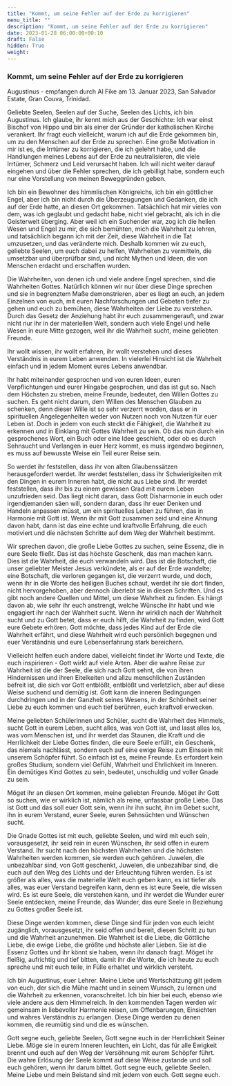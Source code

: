 ```yaml
---
title: "Kommt, um seine Fehler auf der Erde zu korrigieren"
menu_title: ""
description: "Kommt, um seine Fehler auf der Erde zu korrigieren"
date: 2023-01-28 06:00:00+00:10
draft: False
hidden: True
weight:
---
```

### Kommt, um seine Fehler auf der Erde zu korrigieren

Augustinus - empfangen durch Al Fike am 13. Januar 2023, San Salvador Estate, Gran Couva, Trinidad.

Geliebte Seelen, Seelen auf der Suche, Seelen des Lichts, ich bin Augustinus. Ich glaube, ihr kennt mich aus der Geschichte: Ich war einst Bischof von Hippo und bin als einer der Gründer der katholischen Kirche verankert. Ihr fragt euch vielleicht, warum ich auf die Erde gekommen bin, um zu den Menschen auf der Erde zu sprechen. Eine große Motivation in mir ist es, die Irrtümer zu korrigieren, die ich gelehrt habe, und die Handlungen meines Lebens auf der Erde zu neutralisieren, die viele Irrtümer, Schmerz und Leid verursacht haben. Ich will nicht weiter darauf eingehen und über die Fehler sprechen, die ich gebilligt habe, sondern euch nur eine Vorstellung von meinen Beweggründen geben.

Ich bin ein Bewohner des himmlischen Königreichs, ich bin ein göttlicher Engel, aber ich bin nicht durch die Überzeugungen und Gedanken, die ich auf der Erde hatte, an diesen Ort gekommen. Tatsächlich hat mir vieles von dem, was ich geglaubt und gedacht habe, nicht viel gebracht, als ich in die Geisterwelt überging. Aber weil ich ein Suchender war, zog ich die hellen Wesen und Engel zu mir, die sich bemühten, mich die Wahrheit zu lehren, und tatsächlich begann ich mit der Zeit, diese Wahrheit in die Tat umzusetzen, und das veränderte mich. Deshalb kommen wir zu euch, geliebte Seelen, um euch dabei zu helfen, Wahrheiten zu vermitteln, die umsetzbar und überprüfbar sind, und nicht Mythen und Ideen, die von Menschen erdacht und erschaffen wurden.

Die Wahrheiten, von denen ich und viele andere Engel sprechen, sind die Wahrheiten Gottes. Natürlich können wir nur über diese Dinge sprechen und sie in begrenztem Maße demonstrieren, aber es liegt an euch, an jedem Einzelnen von euch, mit euren Nachforschungen und Gebeten tiefer zu gehen und euch zu bemühen, diese Wahrheiten der Liebe zu verstehen. Durch das Gesetz der Anziehung habt ihr euch zusammengerauft, und zwar nicht nur ihr in der materiellen Welt, sondern auch viele Engel und helle Wesen in eure Mitte gezogen, weil ihr die Wahrheit sucht, meine geliebten Freunde.

Ihr wollt wissen, ihr wollt erfahren, ihr wollt verstehen und dieses Verständnis in eurem Leben anwenden. In vielerlei Hinsicht ist die Wahrheit einfach und in jedem Moment eures Lebens anwendbar.

Ihr habt miteinander gesprochen und von euren Ideen, euren Verpflichtungen und eurer Hingabe gesprochen, und das ist gut so. Nach dem Höchsten zu streben, meine Freunde, bedeutet, den Willen Gottes zu suchen. Es geht nicht darum, dem Willen des Menschen Glauben zu schenken, denn dieser Wille ist so sehr verzerrt worden, dass er in spirituellen Angelegenheiten weder von Nutzen noch von Nutzen für euer Leben ist. Doch in jedem von euch steckt die Fähigkeit, die Wahrheit zu erkennen und in Einklang mit Gottes Wahrheit zu sein. Ob das nun durch ein gesprochenes Wort, ein Buch oder eine Idee geschieht, oder ob es durch Sehnsucht und Verlangen in euer Herz kommt, es muss irgendwo beginnen, es muss auf bewusste Weise ein Teil eurer Reise sein.

So werdet ihr feststellen, dass ihr von alten Glaubenssätzen herausgefordert werdet. Ihr werdet feststellen, dass ihr Schwierigkeiten mit den Dingen in eurem Inneren habt, die nicht aus Liebe sind. Ihr werdet feststellen, dass ihr bis zu einem gewissen Grad mit eurem Leben unzufrieden seid. Das liegt nicht daran, dass Gott Disharmonie in euch oder irgendjemanden säen will, sondern daran, dass ihr euer Denken und Handeln anpassen müsst, um ein spirituelles Leben zu führen, das in Harmonie mit Gott ist. Wenn ihr mit Gott zusammen seid und eine Ahnung davon habt, dann ist das eine echte und kraftvolle Erfahrung, die euch motiviert und die nächsten Schritte auf dem Weg der Wahrheit bestimmt.

Wir sprechen davon, die große Liebe Gottes zu suchen, seine Essenz, die in eure Seele fließt. Das ist das höchste Geschenk, das man machen kann. Dies ist die Wahrheit, die euch verwandeln wird. Das ist die Botschaft, die unser geliebter Meister Jesus verkündete, als er auf der Erde wandelte; eine Botschaft, die verloren gegangen ist, die verzerrt wurde, und doch, wenn ihr in die Worte des heiligen Buches schaut, werdet ihr sie dort finden, nicht hervorgehoben, aber dennoch überlebt sie in diesen Schriften. Und es gibt noch andere Quellen und Mittel, um diese Wahrheit zu finden. Es hängt davon ab, wie sehr ihr euch anstrengt, welche Wünsche ihr habt und wie engagiert ihr nach der Wahrheit sucht. Wenn ihr wirklich nach der Wahrheit sucht und zu Gott betet, dass er euch hilft, die Wahrheit zu finden, wird Gott eure Gebete erhören. Gott möchte, dass jedes Kind auf der Erde die Wahrheit erfährt, und diese Wahrheit wird euch persönlich begegnen und euer Verständnis und eure Lebenserfahrung stark bereichern.

Vielleicht helfen euch andere dabei, vielleicht findet ihr Worte und Texte, die euch inspirieren - Gott wirkt auf viele Arten. Aber die wahre Reise zur Wahrheit ist die der Seele, die sich nach Gott sehnt, die von ihren Hindernissen und ihren Eitelkeiten und allzu menschlichen Zuständen befreit ist, die sich vor Gott entblößt, entblößt und verletzlich, aber auf diese Weise suchend und demütig ist. Gott kann die inneren Bedingungen durchdringen und in der Ganzheit seines Wesens, in der Schönheit seiner Liebe zu euch kommen und euch tief berühren, euch kraftvoll erwecken.

Meine geliebten Schülerinnen und Schüler, sucht die Wahrheit des Himmels, sucht Gott in eurem Leben, sucht alles, was von Gott ist, und lasst alles los, was vom Menschen ist, und ihr werdet das Staunen, die Kraft und die Herrlichkeit der Liebe Gottes finden, die eure Seele erfüllt, ein Geschenk, das niemals nachlässt, sondern euch auf eine ewige Reise zum Einssein mit unserem Schöpfer führt. So einfach ist es, meine Freunde. Es erfordert kein großes Studium, sondern viel Gefühl, Wahrheit und Ehrlichkeit im Inneren. Ein demütiges Kind Gottes zu sein, bedeutet, unschuldig und voller Gnade zu sein.

Möget ihr an diesen Ort kommen, meine geliebten Freunde. Möget ihr Gott so suchen, wie er wirklich ist, nämlich als reine, unfassbar große Liebe. Das ist Gott und das soll euer Gott sein, wenn ihr ihn sucht, ihn im Gebet sucht, ihn in eurem Verstand, eurer Seele, euren Sehnsüchten und Wünschen sucht.

Die Gnade Gottes ist mit euch, geliebte Seelen, und wird mit euch sein, vorausgesetzt, ihr seid rein in euren Wünschen, ihr seid offen in eurem Verstand. Ihr sucht nach den höchsten Wahrheiten und die höchsten Wahrheiten werden kommen, sie werden euch gehören. Juwelen, die unbezahlbar sind, von Gott geschenkt, Juwelen, die unbezahlbar sind, die euch auf den Weg des Lichts und der Erleuchtung führen werden. Es ist größer als alles, was die materielle Welt euch geben kann, es ist tiefer als alles, was euer Verstand begreifen kann, denn es ist eure Seele, die wissen wird. Es ist eure Seele, die verstehen kann, und ihr werdet die Wunder eurer Seele entdecken, meine Freunde, das Wunder, das eure Seele in Beziehung zu Gottes großer Seele ist.

Diese Dinge werden kommen, diese Dinge sind für jeden von euch leicht zugänglich, vorausgesetzt, ihr seid offen und bereit, diesen Schritt zu tun und die Wahrheit anzunehmen. Die Wahrheit ist die Liebe, die Göttliche Liebe, die ewige Liebe, die größte und höchste aller Lieben. Sie ist die Essenz Gottes und ihr könnt sie haben, wenn ihr danach fragt. Möget ihr fleißig, aufrichtig und tief bitten, damit ihr die Worte, die ich heute zu euch spreche und mit euch teile, in Fülle erhaltet und wirklich versteht.

Ich bin Augustinus, euer Lehrer. Meine Liebe und Wertschätzung gilt jedem von euch, der sich die Mühe macht und in seinem Wunsch, zu lernen und die Wahrheit zu erkennen, voranschreitet. Ich bin hier bei euch, ebenso wie viele andere aus dem Himmelreich. In den kommenden Tagen werden wir gemeinsam in liebevoller Harmonie reisen, um Offenbarungen, Einsichten und wahres Verständnis zu erlangen. Diese Dinge werden zu denen kommen, die reumütig sind und die es wünschen.

Gott segne euch, geliebte Seelen, Gott segne euch in der Herrlichkeit Seiner Liebe. Möge sie in eurem Inneren leuchten, ein Licht, das für alle Ewigkeit brennt und euch auf den Weg der Versöhnung mit eurem Schöpfer führt. Die wahre Erlösung der Seele kommt auf diese Weise zustande und soll euch gehören, wenn ihr darum bittet. Gott segne euch, geliebte Seelen. Meine Liebe und mein Beistand sind mit jedem von euch. Gott segne euch.
